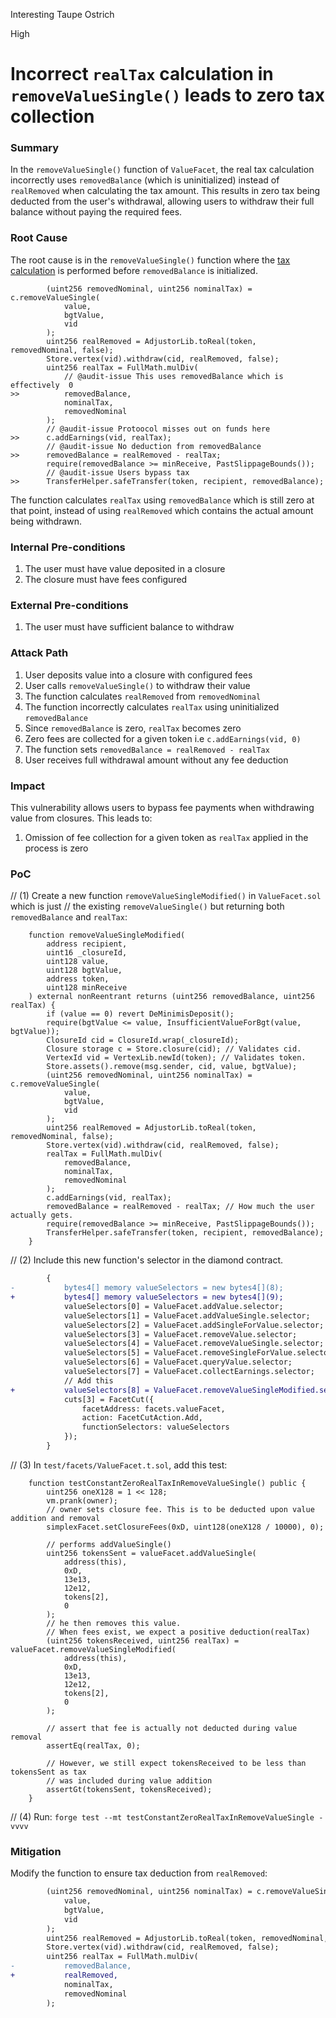 Interesting Taupe Ostrich

High

# Incorrect `realTax` calculation in `removeValueSingle()` leads to zero tax collection

### Summary

In the `removeValueSingle()` function of `ValueFacet`, the real tax calculation incorrectly uses `removedBalance` (which is uninitialized) instead of `realRemoved` when calculating the tax amount. This results in zero tax being deducted from the user's withdrawal, allowing users to withdraw their full balance without paying the required fees.


### Root Cause

The root cause is in the `removeValueSingle()` function where the [tax calculation](https://github.com/sherlock-audit/2025-04-burve/blob/main/Burve/src/multi/facets/ValueFacet.sol#L235-L241) is performed before `removedBalance` is initialized.
```solidity
        (uint256 removedNominal, uint256 nominalTax) = c.removeValueSingle(
            value,
            bgtValue,
            vid
        );
        uint256 realRemoved = AdjustorLib.toReal(token, removedNominal, false);
        Store.vertex(vid).withdraw(cid, realRemoved, false);
        uint256 realTax = FullMath.mulDiv(
            // @audit-issue This uses removedBalance which is effectively  0
>>          removedBalance,
            nominalTax,
            removedNominal
        );
        // @audit-issue Protoocol misses out on funds here
>>      c.addEarnings(vid, realTax);
        // @audit-issue No deduction from removedBalance
>>      removedBalance = realRemoved - realTax;
        require(removedBalance >= minReceive, PastSlippageBounds());
        // @audit-issue Users bypass tax
>>      TransferHelper.safeTransfer(token, recipient, removedBalance);
```
The function calculates `realTax` using `removedBalance` which is still zero at that point, instead of using `realRemoved` which contains the actual amount being withdrawn.

### Internal Pre-conditions

1. The user must have value deposited in a closure
2. The closure must have fees configured

### External Pre-conditions

1. The user must have sufficient balance to withdraw


### Attack Path

1. User deposits value into a closure with configured fees
2. User calls `removeValueSingle()` to withdraw their value
3. The function calculates `realRemoved` from `removedNominal`
4. The function incorrectly calculates `realTax` using uninitialized `removedBalance`
5. Since `removedBalance` is zero, `realTax` becomes zero
6. Zero fees are collected for a given token i.e `c.addEarnings(vid, 0)`
7. The function sets `removedBalance = realRemoved - realTax`
8. User receives full withdrawal amount without any fee deduction


### Impact

This vulnerability allows users to bypass fee payments when withdrawing value from closures. This leads to:
1. Omission of fee collection for a given token as `realTax` applied in the process is zero

### PoC

// (1) Create a new function `removeValueSingleModified()` in `ValueFacet.sol` which is just
// the existing `removeValueSingle()` but returning both `removedBalance` and `realTax`:
```solidity
    function removeValueSingleModified(
        address recipient,
        uint16 _closureId,
        uint128 value,
        uint128 bgtValue,
        address token,
        uint128 minReceive
    ) external nonReentrant returns (uint256 removedBalance, uint256 realTax) {
        if (value == 0) revert DeMinimisDeposit();
        require(bgtValue <= value, InsufficientValueForBgt(value, bgtValue));
        ClosureId cid = ClosureId.wrap(_closureId);
        Closure storage c = Store.closure(cid); // Validates cid.
        VertexId vid = VertexLib.newId(token); // Validates token.
        Store.assets().remove(msg.sender, cid, value, bgtValue);
        (uint256 removedNominal, uint256 nominalTax) = c.removeValueSingle(
            value,
            bgtValue,
            vid
        );
        uint256 realRemoved = AdjustorLib.toReal(token, removedNominal, false);
        Store.vertex(vid).withdraw(cid, realRemoved, false);
        realTax = FullMath.mulDiv(
            removedBalance,
            nominalTax,
            removedNominal
        );
        c.addEarnings(vid, realTax);
        removedBalance = realRemoved - realTax; // How much the user actually gets.
        require(removedBalance >= minReceive, PastSlippageBounds());
        TransferHelper.safeTransfer(token, recipient, removedBalance);
    }
```
// (2) Include this new function's selector in the diamond contract.
```diff
        {
-           bytes4[] memory valueSelectors = new bytes4[](8);
+           bytes4[] memory valueSelectors = new bytes4[](9);
            valueSelectors[0] = ValueFacet.addValue.selector;
            valueSelectors[1] = ValueFacet.addValueSingle.selector;
            valueSelectors[2] = ValueFacet.addSingleForValue.selector;
            valueSelectors[3] = ValueFacet.removeValue.selector;
            valueSelectors[4] = ValueFacet.removeValueSingle.selector;
            valueSelectors[5] = ValueFacet.removeSingleForValue.selector;
            valueSelectors[6] = ValueFacet.queryValue.selector;
            valueSelectors[7] = ValueFacet.collectEarnings.selector;
            // Add this
+           valueSelectors[8] = ValueFacet.removeValueSingleModified.selector;
            cuts[3] = FacetCut({
                facetAddress: facets.valueFacet,
                action: FacetCutAction.Add,
                functionSelectors: valueSelectors
            });
        }
```
// (3) In `test/facets/ValueFacet.t.sol`, add this test:
```solidity
    function testConstantZeroRealTaxInRemoveValueSingle() public {
        uint256 oneX128 = 1 << 128;
        vm.prank(owner);
        // owner sets closure fee. This is to be deducted upon value addition and removal
        simplexFacet.setClosureFees(0xD, uint128(oneX128 / 10000), 0);
        
        // performs addValueSingle()
        uint256 tokensSent = valueFacet.addValueSingle(
            address(this),
            0xD,
            13e13,
            12e12,
            tokens[2],
            0
        );
        // he then removes this value.
        // When fees exist, we expect a positive deduction(realTax) 
        (uint256 tokensReceived, uint256 realTax) = valueFacet.removeValueSingleModified(
            address(this),
            0xD,
            13e13,
            12e12,
            tokens[2],
            0
        );
        
        // assert that fee is actually not deducted during value removal
        assertEq(realTax, 0);

        // However, we still expect tokensReceived to be less than tokensSent as tax 
        // was included during value addition
        assertGt(tokensSent, tokensReceived);
    }
```
// (4) Run: `forge test --mt testConstantZeroRealTaxInRemoveValueSingle -vvvv`

### Mitigation

Modify the function to ensure tax deduction from `realRemoved`:
```diff
        (uint256 removedNominal, uint256 nominalTax) = c.removeValueSingle(
            value,
            bgtValue,
            vid
        );
        uint256 realRemoved = AdjustorLib.toReal(token, removedNominal, false);
        Store.vertex(vid).withdraw(cid, realRemoved, false);
        uint256 realTax = FullMath.mulDiv(
-           removedBalance,
+           realRemoved,
            nominalTax,
            removedNominal
        );
```